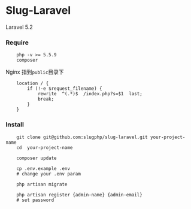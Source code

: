# Slug-Laravel

Laravel 5.2

### Require

```
    php -v >= 5.5.9
    composer
```

Nginx 指到`public`目录下
```
    location / {
        if (!-e $request_filename) {
            rewrite  ^(.*)$  /index.php?s=$1  last;
            break;
        }
    }
```

### Install

```
    git clone git@github.com:slugphp/slug-laravel.git your-project-name
    cd  your-project-name

    composer update

    cp .env.example .env
    # change your .env param

    php artisan migrate

    php artisan register {admin-name} {admin-email}
    # set password
```